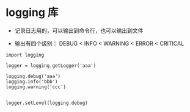 # logging 库

- 记录日志用的，可以输出到命令行，也可以输出到文件

- 输出有四个级别： DEBUG < INFO < WARNING < ERROR < CRITICAL

```
import logging

logger = logging.getLogger('aaa')

logging.debug('aaa')
logging.info('bbb')
logging.warning('ccc')


logger.setLevel(logging.debug)
```
